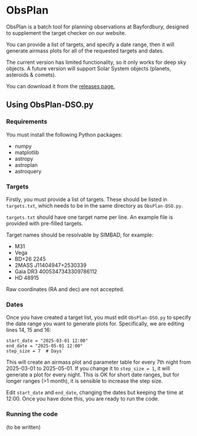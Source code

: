 # ObsPlan

ObsPlan is a batch tool for planning observations at Bayfordbury, designed to supplement the target checker on our website.

You can provide a list of targets, and specify a date range, then it will generate airmass plots for all of the requested targets and dates.

The current version has limited functionality, so it only works for deep sky objects. A future version will support Solar System objects (planets, asteroids & comets).

You can download it from the [releases page.](https://github.com/bayfordbury-observatory/ObsPlan/releases)

## Using ObsPlan-DSO.py

### Requirements

You must install the following Python packages:
- numpy
- matplotlib
- astropy
- astroplan
- astroquery

### Targets

Firstly, you must provide a list of targets. These should be listed in `targets.txt`, which needs to be in the same directory as `ObsPlan-DSO.py`.

`targets.txt` should have one target name per line. An example file is provided with pre-filled targets. 

Target names should be resolvable by SIMBAD, for example:
- M31
- Vega
- BD+26 2245
- 2MASS J11404947+2530339
- Gaia DR3 4005347343309786112
- HD 48915

Raw coordinates (RA and dec) are not accepted.

### Dates
Once you have created a target list, you must edit `ObsPlan-DSO.py` to specify the date range you want to generate plots for. Specifically, we are editing lines 14, 15 and 16:

```
start_date = "2025-03-01 12:00"
end_date = "2025-05-01 12:00" 
step_size = 7  # Days`
```

This will create an airmass plot and parameter table for every 7th night from 2025-03-01 to 2025-05-01. If you change it to `step_size = 1`, it will generate a plot for every night. This is OK for short date ranges, but for longer ranges (>1 month), it is sensible to increase the step size. 

Edit `start_date` and `end_date`, changing the dates but keeping the time at 12:00. Once you have done this, you are ready to run the code.

### Running the code

(to be written)
